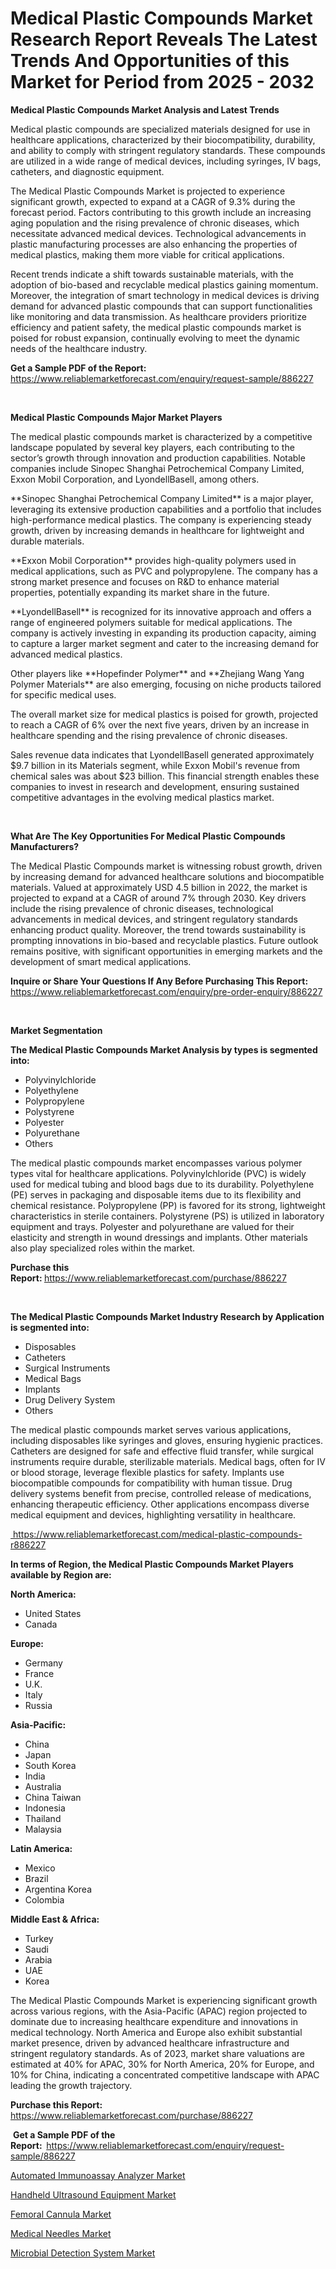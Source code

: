 <p><h1>Medical Plastic Compounds Market Research Report Reveals The Latest Trends And Opportunities of this Market for Period from 2025 - 2032</h1></p><p><strong>Medical Plastic Compounds Market Analysis and Latest Trends</strong></p>
<p><p>Medical plastic compounds are specialized materials designed for use in healthcare applications, characterized by their biocompatibility, durability, and ability to comply with stringent regulatory standards. These compounds are utilized in a wide range of medical devices, including syringes, IV bags, catheters, and diagnostic equipment.</p><p>The Medical Plastic Compounds Market is projected to experience significant growth, expected to expand at a CAGR of 9.3% during the forecast period. Factors contributing to this growth include an increasing aging population and the rising prevalence of chronic diseases, which necessitate advanced medical devices. Technological advancements in plastic manufacturing processes are also enhancing the properties of medical plastics, making them more viable for critical applications.</p><p>Recent trends indicate a shift towards sustainable materials, with the adoption of bio-based and recyclable medical plastics gaining momentum. Moreover, the integration of smart technology in medical devices is driving demand for advanced plastic compounds that can support functionalities like monitoring and data transmission. As healthcare providers prioritize efficiency and patient safety, the medical plastic compounds market is poised for robust expansion, continually evolving to meet the dynamic needs of the healthcare industry.</p></p>
<p><strong>Get a Sample PDF of the Report:&nbsp;</strong> <a href="https://www.reliablemarketforecast.com/enquiry/request-sample/886227?utm_campaign=1134&utm_medium=2&utm_source=Github&utm_content=ia&utm_term=04032025&utm_id=medical-plastic-compounds">https://www.reliablemarketforecast.com/enquiry/request-sample/886227</a></p>
<p>&nbsp;</p>
<p><strong>Medical Plastic Compounds Major Market Players</strong></p>
<p><p>The medical plastic compounds market is characterized by a competitive landscape populated by several key players, each contributing to the sector’s growth through innovation and production capabilities. Notable companies include Sinopec Shanghai Petrochemical Company Limited, Exxon Mobil Corporation, and LyondellBasell, among others.</p><p>**Sinopec Shanghai Petrochemical Company Limited** is a major player, leveraging its extensive production capabilities and a portfolio that includes high-performance medical plastics. The company is experiencing steady growth, driven by increasing demands in healthcare for lightweight and durable materials. </p><p>**Exxon Mobil Corporation** provides high-quality polymers used in medical applications, such as PVC and polypropylene. The company has a strong market presence and focuses on R&D to enhance material properties, potentially expanding its market share in the future.</p><p>**LyondellBasell** is recognized for its innovative approach and offers a range of engineered polymers suitable for medical applications. The company is actively investing in expanding its production capacity, aiming to capture a larger market segment and cater to the increasing demand for advanced medical plastics.</p><p>Other players like **Hopefinder Polymer** and **Zhejiang Wang Yang Polymer Materials** are also emerging, focusing on niche products tailored for specific medical uses. </p><p>The overall market size for medical plastics is poised for growth, projected to reach a CAGR of 6% over the next five years, driven by an increase in healthcare spending and the rising prevalence of chronic diseases. </p><p>Sales revenue data indicates that LyondellBasell generated approximately $9.7 billion in its Materials segment, while Exxon Mobil's revenue from chemical sales was about $23 billion. This financial strength enables these companies to invest in research and development, ensuring sustained competitive advantages in the evolving medical plastics market.</p></p>
<p>&nbsp;</p>
<p><strong>What Are The Key Opportunities For Medical Plastic Compounds Manufacturers?</strong></p>
<p><p>The Medical Plastic Compounds market is witnessing robust growth, driven by increasing demand for advanced healthcare solutions and biocompatible materials. Valued at approximately USD 4.5 billion in 2022, the market is projected to expand at a CAGR of around 7% through 2030. Key drivers include the rising prevalence of chronic diseases, technological advancements in medical devices, and stringent regulatory standards enhancing product quality. Moreover, the trend towards sustainability is prompting innovations in bio-based and recyclable plastics. Future outlook remains positive, with significant opportunities in emerging markets and the development of smart medical applications.</p></p>
<p><strong>Inquire or Share Your Questions If Any Before Purchasing This Report:</strong> <a href="https://www.reliablemarketforecast.com/enquiry/pre-order-enquiry/886227?utm_campaign=1134&utm_medium=2&utm_source=Github&utm_content=ia&utm_term=04032025&utm_id=medical-plastic-compounds">https://www.reliablemarketforecast.com/enquiry/pre-order-enquiry/886227</a></p>
<p>&nbsp;</p>
<p><strong>Market Segmentation</strong></p>
<p><strong>The Medical Plastic Compounds Market Analysis by types is segmented into:</strong></p>
<p><ul><li>Polyvinylchloride</li><li>Polyethylene</li><li>Polypropylene</li><li>Polystyrene</li><li>Polyester</li><li>Polyurethane</li><li>Others</li></ul></p>
<p><p>The medical plastic compounds market encompasses various polymer types vital for healthcare applications. Polyvinylchloride (PVC) is widely used for medical tubing and blood bags due to its durability. Polyethylene (PE) serves in packaging and disposable items due to its flexibility and chemical resistance. Polypropylene (PP) is favored for its strong, lightweight characteristics in sterile containers. Polystyrene (PS) is utilized in laboratory equipment and trays. Polyester and polyurethane are valued for their elasticity and strength in wound dressings and implants. Other materials also play specialized roles within the market.</p></p>
<p><strong>Purchase this Report:&nbsp;</strong><a href="https://www.reliablemarketforecast.com/purchase/886227?utm_campaign=1134&utm_medium=2&utm_source=Github&utm_content=ia&utm_term=04032025&utm_id=medical-plastic-compounds">https://www.reliablemarketforecast.com/purchase/886227</a></p>
<p>&nbsp;</p>
<p><strong>The Medical Plastic Compounds Market Industry Research by Application is segmented into:</strong></p>
<p><ul><li>Disposables</li><li>Catheters</li><li>Surgical Instruments</li><li>Medical Bags</li><li>Implants</li><li>Drug Delivery System</li><li>Others</li></ul></p>
<p><p>The medical plastic compounds market serves various applications, including disposables like syringes and gloves, ensuring hygienic practices. Catheters are designed for safe and effective fluid transfer, while surgical instruments require durable, sterilizable materials. Medical bags, often for IV or blood storage, leverage flexible plastics for safety. Implants use biocompatible compounds for compatibility with human tissue. Drug delivery systems benefit from precise, controlled release of medications, enhancing therapeutic efficiency. Other applications encompass diverse medical equipment and devices, highlighting versatility in healthcare.</p></p>
<p><a href="https://www.reliablemarketforecast.com/medical-plastic-compounds-r886227?utm_campaign=1134&utm_medium=2&utm_source=Github&utm_content=ia&utm_term=04032025&utm_id=medical-plastic-compounds">&nbsp;https://www.reliablemarketforecast.com/medical-plastic-compounds-r886227</a></p>
<p><strong>In terms of Region, the Medical Plastic Compounds Market Players available by Region are:</strong></p>
<p>
    <p> <strong> North America: </strong>
        <ul>
            <li>United States</li>
            <li>Canada</li>
        </ul>
        </p> 
    <p> <strong> Europe: </strong>
        <ul>
            <li>Germany</li>
            <li>France</li>
            <li>U.K.</li>
            <li>Italy</li>
            <li>Russia</li>
        </ul>
        </p> 
    <p> <strong> Asia-Pacific: </strong>
        <ul>
            <li>China</li>
            <li>Japan</li>
            <li>South Korea</li>
            <li>India</li>
            <li>Australia</li>
            <li>China Taiwan</li>
            <li>Indonesia</li>
            <li>Thailand</li>
            <li>Malaysia</li>
        </ul>
        </p> 
    <p> <strong> Latin America: </strong>
        <ul>
            <li>Mexico</li>
            <li>Brazil</li>
            <li>Argentina Korea</li>
            <li>Colombia</li>
        </ul>
        </p> 
    <p> <strong> Middle East & Africa: </strong>
        <ul>
            <li>Turkey</li>
            <li>Saudi</li>
            <li>Arabia</li>
            <li>UAE</li>
            <li>Korea</li>
        </ul>
    </p>
    </p>
<p><p>The Medical Plastic Compounds Market is experiencing significant growth across various regions, with the Asia-Pacific (APAC) region projected to dominate due to increasing healthcare expenditure and innovations in medical technology. North America and Europe also exhibit substantial market presence, driven by advanced healthcare infrastructure and stringent regulatory standards. As of 2023, market share valuations are estimated at 40% for APAC, 30% for North America, 20% for Europe, and 10% for China, indicating a concentrated competitive landscape with APAC leading the growth trajectory.</p></p>
<p><strong>Purchase this Report: </strong><a href="https://www.reliablemarketforecast.com/purchase/886227?utm_campaign=1134&utm_medium=2&utm_source=Github&utm_content=ia&utm_term=04032025&utm_id=medical-plastic-compounds">https://www.reliablemarketforecast.com/purchase/886227</a></p>
<p>&nbsp;<strong>Get a Sample PDF of the Report:&nbsp;&nbsp;</strong><a href="https://www.reliablemarketforecast.com/enquiry/request-sample/886227?utm_campaign=1134&utm_medium=2&utm_source=Github&utm_content=ia&utm_term=04032025&utm_id=medical-plastic-compounds">https://www.reliablemarketforecast.com/enquiry/request-sample/886227</a></p>
<p><strong></strong></p>
<p><p><a href="https://github.com/kocssequen/Market-Research-Report-List-1/blob/main/automated-immunoassay-analyzer-market.md?utm_campaign=1134&utm_medium=2&utm_source=Github&utm_content=ia&utm_term=04032025&utm_id=medical-plastic-compounds">Automated Immunoassay Analyzer Market</a></p><p><a href="https://github.com/aoutefjovene00/Market-Research-Report-List-1/blob/main/handheld-ultrasound-equipment-market.md?utm_campaign=1134&utm_medium=2&utm_source=Github&utm_content=ia&utm_term=04032025&utm_id=medical-plastic-compounds">Handheld Ultrasound Equipment Market</a></p><p><a href="https://github.com/chlihakwatsi/Market-Research-Report-List-1/blob/main/femoral-cannula-market.md?utm_campaign=1134&utm_medium=2&utm_source=Github&utm_content=ia&utm_term=04032025&utm_id=medical-plastic-compounds">Femoral Cannula Market</a></p><p><a href="https://github.com/milouslorri/Market-Research-Report-List-1/blob/main/medical-needles-market.md?utm_campaign=1134&utm_medium=2&utm_source=Github&utm_content=ia&utm_term=04032025&utm_id=medical-plastic-compounds">Medical Needles Market</a></p><p><a href="https://github.com/keeniielokl/Market-Research-Report-List-1/blob/main/microbial-detection-system-market.md?utm_campaign=1134&utm_medium=2&utm_source=Github&utm_content=ia&utm_term=04032025&utm_id=medical-plastic-compounds">Microbial Detection System Market</a></p></p>
